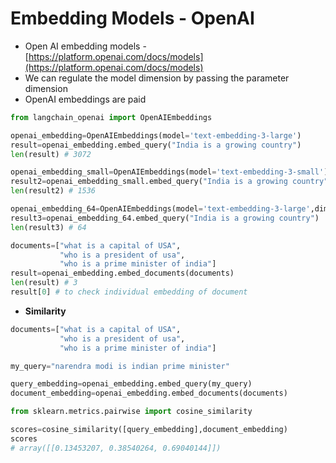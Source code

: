 # Embedding Models - OpenAI

* Open AI embedding models - [https://platform.openai.com/docs/models](https://platform.openai.com/docs/models)
* We can regulate the model dimension by passing the parameter dimension
* OpenAI embeddings are paid

```python
from langchain_openai import OpenAIEmbeddings

openai_embedding=OpenAIEmbeddings(model='text-embedding-3-large')
result=openai_embedding.embed_query("India is a growing country")
len(result) # 3072

openai_embedding_small=OpenAIEmbeddings(model='text-embedding-3-small')
result2=openai_embedding_small.embed_query("India is a growing country")
len(result2) # 1536

openai_embedding_64=OpenAIEmbeddings(model='text-embedding-3-large',dimensions=64)
result3=openai_embedding_64.embed_query("India is a growing country")
len(result3) # 64

documents=["what is a capital of USA",
           "who is a president of usa",
           "who is a prime minister of india"]
result=openai_embedding.embed_documents(documents)
len(result) # 3
result[0] # to check individual embedding of document
```

* **Similarity**

```python
documents=["what is a capital of USA",
           "who is a president of usa",
           "who is a prime minister of india"]

my_query="narendra modi is indian prime minister"

query_embedding=openai_embedding.embed_query(my_query)
document_embedding=openai_embedding.embed_documents(documents)

from sklearn.metrics.pairwise import cosine_similarity

scores=cosine_similarity([query_embedding],document_embedding)
scores
# array([[0.13453207, 0.38540264, 0.69040144]])
```
